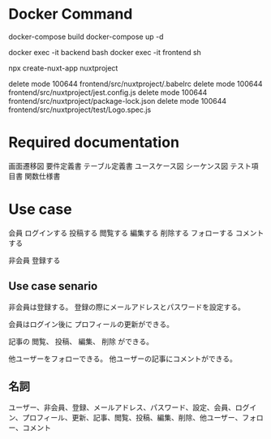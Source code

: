 # Docker Command

docker-compose build
docker-compose up -d

docker exec -it backend bash
docker exec -it frontend sh

npx create-nuxt-app nuxtproject



delete mode 100644 frontend/src/nuxtproject/.babelrc
delete mode 100644 frontend/src/nuxtproject/jest.config.js
delete mode 100644 frontend/src/nuxtproject/package-lock.json
delete mode 100644 frontend/src/nuxtproject/test/Logo.spec.js

# Required documentation

画面遷移図
要件定義書
テーブル定義書
ユースケース図
シーケンス図
テスト項目書
関数仕様書

# Use case

会員
    ログインする
    投稿する
    閲覧する
    編集する
    削除する
    フォローする
    コメントする

非会員
    登録する

## Use case senario

非会員は登録する。
登録の際にメールアドレスとパスワードを設定する。

会員はログイン後に
プロフィールの更新ができる。

記事の
閲覧、
投稿、
編集、
削除
ができる。

他ユーザーをフォローできる。
他ユーザーの記事にコメントができる。

## 名詞

ユーザー、非会員、登録、メールアドレス、パスワード、設定、会員、ログイン、プロフィール、更新、記事、閲覧、投稿、編集、削除、他ユーザー、フォロー、コメント

